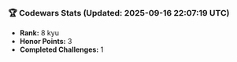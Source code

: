 ### 🏆 Codewars Stats (Updated: 2025-09-16 22:07:19 UTC)

- **Rank:** 8 kyu
- **Honor Points:** 3
- **Completed Challenges:** 1
